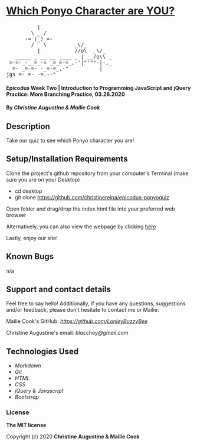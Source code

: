 # [Which Ponyo Character are YOU?](https://christinereina.github.io/epicodus-ponyoquiz/)

<pre>
          |
        \ _ /
      -= (_) =-
        /   \         _\/_
          |           //o\  _\/_
   _____ _ __ __ ____ _ | __/o\\ _
 =-=-_-__=_-= _=_=-=_,-'|"'""-|-,_
  =- _=-=- -_=-=_,-"          |
jgs =- =- -=.--"
</pre>                      


#### Epicodus Week Two | Introduction to Programming JavaScript and jQuery Practice: More Branching Practice, 03.26.2020

#### By _**Christine Augustine & Mailie Cook**_

## Description

Take our quiz to see which Ponyo character you are!

## Setup/Installation Requirements

Clone the project's github repository from your computer's Terminal (make sure you are on your Desktop)

* cd desktop
* git clone https://github.com/christinereina/epicodus-ponyoquiz

Open folder and drag/drop the index.html file into your preferred web browser

Alternatively, you can also view the webpage by clicking [here](https://christinereina.github.io/epicodus-ponyoquiz/)

Lastly, enjoy our site!

## Known Bugs

n/a

## Support and contact details

Feel free to say hello! Additionally, if you have any questions, suggestions and/or feedback, please don't hesitate to contact me or Mailie:

Mailie Cook's GitHub:
_https://github.com/LonleyBuzzyBee_

Christine Augustine's email:
_blacchoy@gmail.com_

## Technologies Used

* _Markdown_
* _Git_
* _HTML_
* _CSS_
* _jQuery & Javascript_
* _Bootstrap_  

### License

**The MIT license**

Copyright (c) 2020 **Christine Augustine & Mailie Cook**
